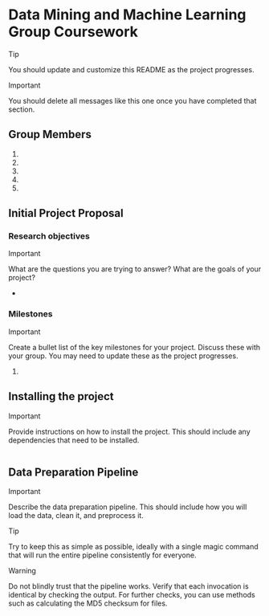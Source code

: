 # Data Mining and Machine Learning Group Coursework

> [!TIP]
> You should update and customize this README as the project progresses.

> [!IMPORTANT]
> You should delete all messages like this one once you have completed that section.


## Group Members

1.
2.
3.
4.
5.

## Initial Project Proposal


### Research objectives

> [!IMPORTANT]
> What are the questions you are trying to answer? What are the goals of your project?

-

### Milestones

> [!IMPORTANT]
> Create a bullet list of the key milestones for your project. Discuss these with your group. You may need to update these as the project progresses.

1.


## Installing the project

> [!IMPORTANT]
> Provide instructions on how to install the project. This should include any dependencies that need to be installed.

```bash
```

## Data Preparation Pipeline

> [!IMPORTANT]
> Describe the data preparation pipeline. This should include how you will load the data, clean it, and preprocess it.

> [!TIP]
> Try to keep this as simple as possible, ideally with a single magic command that will run the entire pipeline consistently for everyone.


> [!WARNING]
> Do not blindly trust that the pipeline works. Verify that each invocation is identical by checking the output. For further checks, you can use methods such as calculating the MD5 checksum for files.

